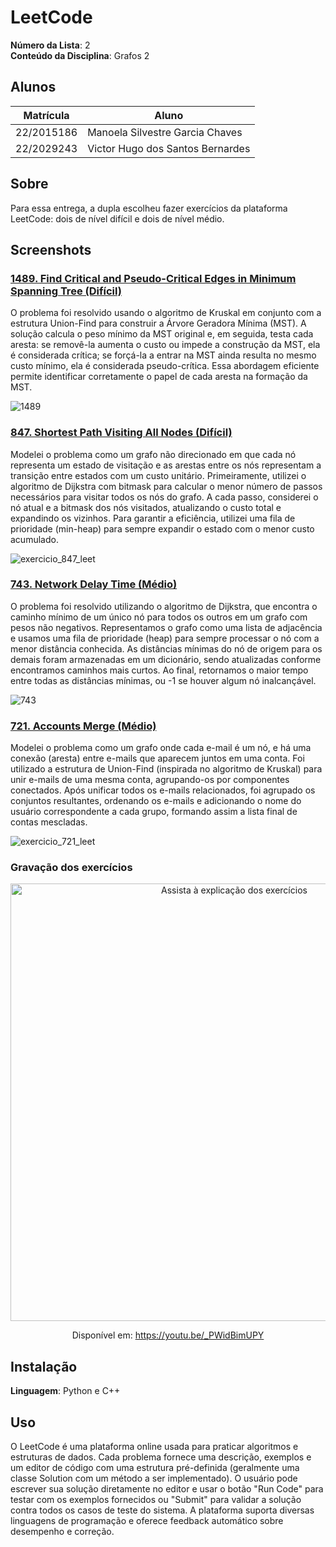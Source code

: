 # LeetCode

**Número da Lista**: 2<br>
**Conteúdo da Disciplina**: Grafos 2<br>

## Alunos
|Matrícula | Aluno |
| -- | -- |
| 22/2015186  |  Manoela Silvestre Garcia Chaves |
| 22/2029243  |  Victor Hugo dos Santos Bernardes |

## Sobre 
Para essa entrega, a dupla escolheu fazer exercícios da plataforma LeetCode: dois de nível difícil e dois de nível médio. 

## Screenshots
### [1489. Find Critical and Pseudo-Critical Edges in Minimum Spanning Tree (Difícil)](https://leetcode.com/problems/find-critical-and-pseudo-critical-edges-in-minimum-spanning-tree/description/)

O problema foi resolvido usando o algoritmo de Kruskal em conjunto com a estrutura Union-Find para construir a Árvore Geradora Mínima (MST). A solução calcula o peso mínimo da MST original e, em seguida, testa cada aresta: se removê-la aumenta o custo ou impede a construção da MST, ela é considerada crítica; se forçá-la a entrar na MST ainda resulta no mesmo custo mínimo, ela é considerada pseudo-crítica. Essa abordagem eficiente permite identificar corretamente o papel de cada aresta na formação da MST.

![1489](https://github.com/user-attachments/assets/0264e4c1-560d-4c0d-9da1-0034c6c84666)

### [847. Shortest Path Visiting All Nodes (Difícil)](https://leetcode.com/problems/shortest-path-visiting-all-nodes/description/)

Modelei o problema como um grafo não direcionado em que cada nó representa um estado de visitação e as arestas entre os nós representam a transição entre estados com um custo unitário. Primeiramente, utilizei o algoritmo de Dijkstra com bitmask para calcular o menor número de passos necessários para visitar todos os nós do grafo. A cada passo, considerei o nó atual e a bitmask dos nós visitados, atualizando o custo total e expandindo os vizinhos. Para garantir a eficiência, utilizei uma fila de prioridade (min-heap) para sempre expandir o estado com o menor custo acumulado.

![exercicio_847_leet](https://github.com/user-attachments/assets/6baf3416-a5d5-4f2f-851f-f78979a14839)

### [743. Network Delay Time (Médio)](https://leetcode.com/problems/network-delay-time/description/)

O problema foi resolvido utilizando o algoritmo de Dijkstra, que encontra o caminho mínimo de um único nó para todos os outros em um grafo com pesos não negativos. Representamos o grafo como uma lista de adjacência e usamos uma fila de prioridade (heap) para sempre processar o nó com a menor distância conhecida. As distâncias mínimas do nó de origem para os demais foram armazenadas em um dicionário, sendo atualizadas conforme encontramos caminhos mais curtos. Ao final, retornamos o maior tempo entre todas as distâncias mínimas, ou -1 se houver algum nó inalcançável.

![743](https://github.com/user-attachments/assets/1571851f-6b49-4664-9e75-30354e9d2a4d)

### [721. Accounts Merge (Médio)](https://leetcode.com/problems/accounts-merge/description/)

Modelei o problema como um grafo onde cada e-mail é um nó, e há uma conexão (aresta) entre e-mails que aparecem juntos em uma conta. Foi utilizado a estrutura de Union-Find (inspirada no algoritmo de Kruskal) para unir e-mails de uma mesma conta, agrupando-os por componentes conectados. Após unificar todos os e-mails relacionados, foi agrupado os conjuntos resultantes, ordenando os e-mails e adicionando o nome do usuário correspondente a cada grupo, formando assim a lista final de contas mescladas.

![exercicio_721_leet](https://github.com/user-attachments/assets/9f3c6a51-c388-4f8e-851e-0c9c689f3da7)

### Gravação dos exercícios

<p align="center">
  <a href="https://youtu.be/_PWidBimUPY" target="_blank">
    <img src="https://img.youtube.com/vi/_PWidBimUPY/0.jpg" alt="Assista à explicação dos exercícios" width="700" />
  </a>
</p>

<p align="center">
  Disponível em: <a href="https://youtu.be/_PWidBimUPY" target="_blank">https://youtu.be/_PWidBimUPY</a>
</p>

## Instalação 
**Linguagem**: Python e C++<br>

## Uso 
O LeetCode é uma plataforma online usada para praticar algoritmos e estruturas de dados. Cada problema fornece uma descrição, exemplos e um editor de código com uma estrutura pré-definida (geralmente uma classe Solution com um método a ser implementado). O usuário pode escrever sua solução diretamente no editor e usar o botão "Run Code" para testar com os exemplos fornecidos ou "Submit" para validar a solução contra todos os casos de teste do sistema. A plataforma suporta diversas linguagens de programação e oferece feedback automático sobre desempenho e correção.





